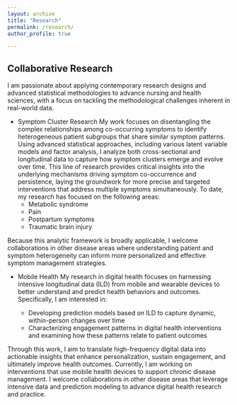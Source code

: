 ```yaml
---
layout: archive
title: "Research"
permalink: /research/
author_profile: true

---
```


Collaborative Research
-----
I am passionate about applying contemporary research designs and advanced statistical methodologies to advance nursing and health sciences, with a focus on tackling the methodological challenges inherent in real-world data. 

* Symptom Cluster Research
My work focuses on disentangling the complex relationships among co-occurring symptoms to identify heterogeneous patient subgroups that share similar symptom patterns. Using advanced statistical approaches, including various latent variable models and factor analysis, I analyze both cross-sectional and longitudinal data to capture how symptom clusters emerge and evolve over time. This line of research provides critical insights into the underlying mechanisms driving symptom co-occurrence and persistence, laying the groundwork for more precise and targeted interventions that address multiple symptoms simultaneously.
To date, my research has focused on the following areas:
  * Metabolic syndrome 
  * Pain
  * Postpartum symptoms
  * Traumatic brain injury
  
Because this analytic framework is broadly applicable, I welcome collaborations in other disease areas where understanding patient and symptom heterogeneity can inform more personalized and effective symptom management strategies.

* Mobile Health 
My research in digital health focuses on harnessing intensive longitudinal data (ILD) from mobile and wearable devices to better understand and predict health behaviors and outcomes. Specifically, I am interested in:

  * Developing prediction models based on ILD to capture dynamic, within-person changes over time
  * Characterizing engagement patterns in digital health interventions and examining how these patterns relate to patient outcomes
  
Through this work, I aim to translate high-frequency digital data into actionable insights that enhance personalization, sustain engagement, and ultimately improve health outcomes. Currently, I am working on interventions that use mobile health devices to support chronic disease management. I welcome collaborations in other disease areas that leverage intensive data and prediction modeling to advance digital health research and practice.


